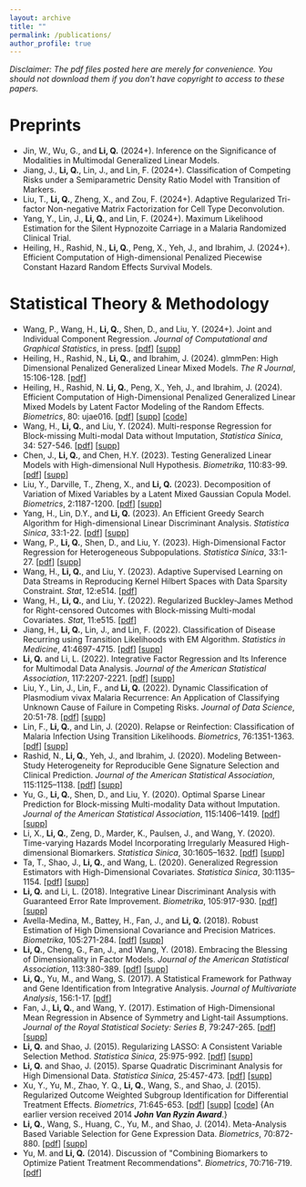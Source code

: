 ```yaml
---
layout: archive
title: ""
permalink: /publications/
author_profile: true
---
```

_Disclaimer: The pdf files posted here are merely for convenience. You should not download them if you don't have
copyright to access to these papers._

# Preprints
- Jin, W., Wu, G., and **Li, Q.** (2024+). Inference on the Significance of Modalities in Multimodal Generalized Linear
Models.
- Jiang, J., **Li, Q.**, Lin, J., and Lin, F. (2024+). Classification of Competing Risks under a Semiparametric Density
Ratio Model with Transition of Markers.  
- Liu, T., **Li, Q.**, Zheng, X., and Zou, F. (2024+). Adaptive Regularized Tri-factor Non-negative Matrix Factorization for
Cell Type Deconvolution.
- Yang, Y., Lin, J., **Li, Q.**, and Lin, F. (2024+). Maximum Likelihood Estimation for the Silent Hypnozoite Carriage in a
Malaria Randomized Clinical Trial. 
- Heiling, H., Rashid, N., **Li, Q.**, Peng, X., Yeh, J., and Ibrahim, J. (2024+). Efficient Computation of High-dimensional
Penalized Piecewise Constant Hazard Random Effects Survival Models.

# Statistical Theory & Methodology    
-   Wang, P., Wang, H., **Li, Q.**, Shen, D., and Liu, Y. (2024+). Joint and Individual Component Regression. <span
class="underline">*Journal of Computational and Graphical Statistics*</span>, in
press. [[pdf](../files/publication/JCGS2024.pdf)] [[supp](../files/publication/JCGS2024_supp.pdf)]
-   Heiling, H., Rashid, N., **Li, Q.**, and Ibrahim, J. (2024). glmmPen: High Dimensional Penalized Generalized Linear Mixed
Models. <span class="underline">*The R Journal*</span>, 15:106-128. [[pdf](../files/publication/RJournal2023.pdf)]
-   Heiling, H., Rashid, N. **Li, Q.**, Peng, X., Yeh, J., and Ibrahim, J. (2024). Efficient Computation of High-Dimensional
Penalized Generalized Linear Mixed Models by Latent Factor Modeling of the Random Effects. <span
class="underline">*Biometrics*</span>, 80: ujae016. [[pdf](../files/publication/Biometrics2024.pdf)]
[[supp](../files/publication/Biometrics2024_supp.pdf)] [[code](../files/publication/Biometrics2024_code.zip)]
-   Wang, H., **Li, Q.**, and Liu, Y. (2024). Multi-response Regression for Block-missing Multi-modal Data without
Imputation,  <span class="underline">*Statistica Sinica*</span>, 34:
527-546. [[pdf](../files/publication/Sinica2024b.pdf)] [[supp](../files/publication/Sinica2024b_supp.pdf)]
-   Chen, J., **Li, Q.**, and Chen, H.Y. (2023). Testing Generalized Linear Models with High-dimensional Null
Hypothesis. <span class="underline">*Biometrika*</span>, 110:83-99. [[pdf](../files/publication/Biometrika2022.pdf)] [[supp](../files/publication/Biometrika2022_supp.pdf)]
-   Liu, Y., Darville, T., Zheng, X., and **Li, Q.** (2023). Decomposition of Variation of Mixed Variables by a Latent
Mixed Gaussian Copula Model. <span class="underline">*Biometrics*</span>, 2:1187-1200. [[pdf](../files/publication/Biometrics2022.pdf)] [[supp](../files/publication/Biometrics2022_supp.pdf)]
-   Yang, H., Lin, D.Y., and **Li, Q.** (2023). An Efficient Greedy Search Algorithm for High-dimensional Linear Discriminant
Analysis. <span class="underline">*Statistica Sinica*</span>, 33:1-22. [[pdf](../files/publication/Sinica2022.pdf)] [[supp](../files/publication/Sinica2022_supp.pdf)]
-   Wang, P., **Li, Q.**, Shen, D., and Liu, Y. (2023). High-Dimensional Factor Regression for Heterogeneous
Subpopulations. <span class="underline">*Statistica Sinica*</span>, 33:1-27. [[pdf](../files/publication/Sinica2021.pdf)] [[supp](../files/publication/Sinica2021_supp.pdf)]
-   Wang, H., **Li, Q.**, and Liu, Y. (2023). Adaptive Supervised Learning on Data Streams in Reproducing Kernel Hilbert
Spaces with Data Sparsity Constraint. <span class="underline">*Stat*</span>, 12:e514. [[pdf](../files/publication/Stat2022B.pdf)]
-   Wang, H., **Li, Q.**, and Liu, Y. (2022). Regularized Buckley-James Method for Right-censored Outcomes with Block-missing
Multi-modal Covariates. <span class="underline">*Stat*</span>, 11:e515. [[pdf](../files/publication/Stat2022A.pdf)]
-   Jiang, H., **Li, Q.**, Lin, J., and Lin, F. (2022). Classification of Disease Recurring using Transition Likelihoods with
EM Algorithm. <span class="underline">*Statistics in Medicine*</span>, 41:4697-4715. [[pdf](../files/publication/SIM2022.pdf)] [[supp](../files/publication/SIM2022_supp.pdf)]
-   **Li, Q.** and Li, L. (2022). Integrative Factor Regression and Its Inference for Multimodal Data Analysis. <span class="underline">*Journal of
the American Statistical Association*</span>, 117:2207-2221. [[pdf](../files/publication/JASA2021.pdf)] [[supp](../files/publication/JASA2021_supp.pdf)]
-   Liu, Y., Lin, J., Lin, F., and **Li, Q.** (2022). Dynamic Classification of Plasmodium vivax Malaria Recurrence: An
Application of Classifying Unknown Cause of Failure in Competing Risks. <span class="underline">*Journal of Data Science*</span>, 20:51-78. [[pdf](../files/publication/JDS2021.pdf)]
[[supp](../files/publication/JDS2021_supp.pdf)]
-   Lin, F., **Li, Q.**, and Lin, J. (2020). Relapse or Reinfection: Classification of Malaria Infection Using
Transition Likelihoods. <span class="underline">*Biometrics*</span>, 76:1351-1363. [[pdf](../files/publication/Biometrics2020.pdf)] [[supp](../files/publication/Biometrics2020_supp.pdf)]
-   Rashid, N., **Li, Q.**, Yeh, J., and Ibrahim, J. (2020). Modeling Between-Study Heterogeneity for
Reproducible Gene Signature Selection and Clinical Prediction. <span class="underline">*Journal of the American Statistical Association*</span>,
115:1125&#x2013;1138. [[pdf](../files/publication/JASA2020.pdf)] [[supp](../files/publication/JASA2020_supp.pdf)]
-   Yu, G., **Li, Q.**, Shen, D., and Liu, Y. (2020). Optimal Sparse Linear Prediction for Block-missing Multi-modality Data
without Imputation. <span class="underline">*Journal of the American Statistical Association*</span>, 115:1406&#x2013;1419. [[pdf](../files/publication/JASA2018.pdf)] [[supp](../files/publication/JASA2018_supp.pdf)]
-   Li, X., **Li, Q.**, Zeng, D., Marder, K., Paulsen, J., and Wang, Y. (2020). Time-varying Hazards
Model Incorporating Irregularly Measured High-dimensional Biomarkers. <span class="underline">*Statistica Sinica*</span>, 30:1605&#x2013;1632. [[pdf](../files/publication/Sinica2018_2.pdf)] [[supp](../files/publication/Sinica2018_2_supp.pdf)]
-   Ta, T., Shao, J., **Li, Q.**, and Wang, L. (2020). Generalized Regression Estimators with High-Dimensional
Covariates. <span class="underline">*Statistica Sinica*</span>, 30:1135&#x2013;1154. [[pdf](../files/publication/Sinica2018_1.pdf)] [[supp](../files/publication/Sinica2018_1_supp.pdf)]
-   **Li, Q.** and Li, L. (2018). Integrative Linear Discriminant Analysis with Guaranteed Error Rate
Improvement. <span class="underline">*Biometrika*</span>, 105:917-930. [[pdf](../files/publication/Biometrika2018_2.pdf)] [[supp](../files/publication/Biometrika2018_2_supp.pdf)]
-   Avella-Medina, M., Battey, H., Fan, J., and **Li, Q.** (2018). Robust Estimation of High Dimensional Covariance and
Precision Matrices. <span class="underline">*Biometrika*</span>, 105:271-284. [[pdf](../files/publication/Biometrika2018.pdf)] [[supp](../files/publication/Biometrika2018_supp.pdf)]
-   **Li, Q.**, Cheng, G., Fan, J., and Wang, Y. (2018). Embracing the Blessing of Dimensionality in Factor Models.
<span class="underline">*Journal of the American Statistical Association*</span>, 113:380-389. [[pdf](../files/publication/JASA2017.pdf)] [[supp](../files/publication/JASA2017_supp.pdf)]
-   **Li, Q.**, Yu, M., and Wang, S. (2017). A Statistical Framework for Pathway and Gene Identification from
Integrative Analysis. <span class="underline">*Journal of Multivariate Analysis*</span>, 156:1-17. [[pdf](../files/publication/JMVA2017.pdf)]
-   Fan, J., **Li, Q.**, and Wang, Y. (2017). Estimation of High-Dimensional Mean Regression in Absence of Symmetry and
Light-tail Assumptions. <span class="underline">*Journal of the Royal Statistical Society: Series B*</span>, 79:247-265. [[pdf](../files/publication/JRSSB2017.pdf)] [[supp](../files/publication/JRSSB2017_supp.pdf)]
-   **Li, Q.** and Shao, J. (2015). Regularizing LASSO: A Consistent Variable Selection Method. <span class="underline">*Statistica Sinica*</span>,
25:975-992. [[pdf](../files/publication/Sinica2015_1.pdf)] [[supp](../files/publication/Sinica2015_1_supp.pdf)]
-   **Li, Q.** and Shao, J. (2015). Sparse Quadratic Discriminant Analysis for High Dimensional Data. <span class="underline">*Statistica Sinica*</span>, 25:457-473. [[pdf](../files/publication/Sinica2015_2.pdf)] [[supp](../files/publication/Sinica2015_2_supp.pdf)]
-   Xu, Y., Yu, M., Zhao, Y. Q., **Li, Q.**, Wang, S., and Shao, J. (2015). Regularized Outcome Weighted Subgroup
Identification for Differential Treatment Effects. <span class="underline">*Biometrics*</span>,
71:645-653. [[pdf](../files/publication/Biometrics2015.pdf)] [[supp](../files/publication/Biometrics2015_supp.pdf)]
[[code](../files/publication/ROWSI.zip)] {An earlier version received 2014 ***John Van Ryzin Award***.}
-   **Li, Q.**, Wang, S., Huang, C., Yu, M., and Shao, J. (2014). Meta-Analysis Based
Variable Selection for Gene Expression Data. <span class="underline">*Biometrics*</span>, 70:872-880. [[pdf](../files/publication/Biometrics2014.pdf)] [[supp](../files/publication/Biometrics2014_supp.pdf)]
-   Yu, M. and **Li, Q.** (2014). Discussion of "Combining Biomarkers to Optimize Patient Treatment
Recommendations". <span class="underline">*Biometrics*</span>, 70:716-719. [[pdf](../files/publication/BiometricsDiscussion2014.pdf)]

